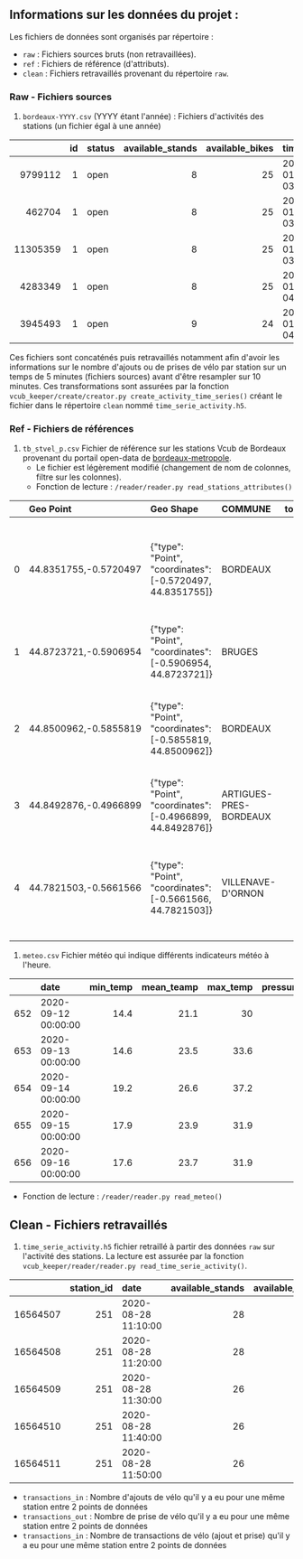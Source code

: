## Informations sur les données du projet :

Les fichiers de données sont organisés par répertoire : 
 - `raw` : Fichiers sources bruts (non retravaillées).
 - `ref` : Fichiers de référence (d'attributs).
 - `clean` : Fichiers retravaillés provenant du répertoire `raw`.

### Raw - Fichiers sources

1. `bordeaux-YYYY.csv` (YYYY étant l'année) : Fichiers d'activités des stations (un fichier égal à une année)

|          |   id | status   |   available_stands |   available_bikes | timestamp           |
|---------:|-----:|:---------|-------------------:|------------------:|:--------------------|
|  9799112 |    1 | open     |                  8 |                25 | 2020-01-01 03:49:13 |
|   462704 |    1 | open     |                  8 |                25 | 2020-01-01 03:54:13 |
| 11305359 |    1 | open     |                  8 |                25 | 2020-01-01 03:57:13 |
|  4283349 |    1 | open     |                  8 |                25 | 2020-01-01 04:02:13 |
|  3945493 |    1 | open     |                  9 |                24 | 2020-01-01 04:08:13 |

Ces fichiers sont concaténés puis retravaillés notamment afin d'avoir les informations sur le nombre d'ajouts ou de prises de vélo par station sur un temps de 5 minutes (fichiers sources) avant d'être resampler sur 10 minutes. Ces transformations sont assurées par la fonction `vcub_keeper/create/creator.py create_activity_time_series()` créant le fichier dans le répertoire `clean` nommé `time_serie_activity.h5`.


### Ref - Fichiers de références

1. `tb_stvel_p.csv` Fichier de référence sur les stations Vcub de Bordeaux provenant du portail open-data de [bordeaux-metropole](https://opendata.bordeaux-metropole.fr/explore/dataset/tb_stvel_p/information/?sort=-gid&q=croix+blanche).
   - Le fichier est légèrement modifié (changement de nom de colonnes, filtre sur les colonnes).
   - Fonction de lecture : `/reader/reader.py read_stations_attributes()`
  
|    | Geo Point             | Geo Shape                                                  | COMMUNE                |   total_stand | NOM                                                                                       | TYPEA   | ADRESSE                           | TARIF    |   station_id |     lat |       lon |
|---:|:----------------------|:-----------------------------------------------------------|:-----------------------|--------------:|:------------------------------------------------------------------------------------------|:--------|:----------------------------------|:---------|-------------:|--------:|----------:|
|  0 | 44.8351755,-0.5720497 | {"type": "Point", "coordinates": [-0.5720497, 44.8351755]} | BORDEAUX               |            17 | Grosse Cloche (fermée depuis le 26/09/2016. Réouverture prévue septembre 2017)            | VCUB    | 12 place de la Ferme de Richemont | VLS      |          104 | 44.8352 | -0.57205  |
|  1 | 44.8723721,-0.5906954 | {"type": "Point", "coordinates": [-0.5906954, 44.8723721]} | BRUGES                 |            20 | Bruges La Vache                                                                           | VCUB    | Rue Léopold Laplante              | VLS PLUS |          169 | 44.8724 | -0.590695 |
|  2 | 44.8500962,-0.5855819 | {"type": "Point", "coordinates": [-0.5855819, 44.8500962]} | BORDEAUX               |            16 | Place Marie Brizard (supprimée le 11 mars 2016 en raison des travaux tram D)              | VCUB    | 209 rue Fondaudège                | VLS      |           35 | 44.8501 | -0.585582 |
|  3 | 44.8492876,-0.4966899 | {"type": "Point", "coordinates": [-0.4966899, 44.8492876]} | ARTIGUES-PRES-BORDEAUX |            19 | Artigues Feydeau                                                                          | VCUB    | 22 Boulevard Feydeau              | VLS PLUS |          150 | 44.8493 | -0.49669  |
|  4 | 44.7821503,-0.5661566 | {"type": "Point", "coordinates": [-0.5661566, 44.7821503]} | VILLENAVE-D'ORNON      |            21 | Pont de la Maye (retirée le 19 novembre 2015 en raison des travaux d'extension du tram C) | VCUB    | face au 564 route de Toulouse     | VLS PLUS |           76 | 44.7822 | -0.566157 |


1. `meteo.csv` Fichier météo qui indique différents indicateurs météo à l'heure.

|     | date                |   min_temp |   mean_teamp |   max_temp |   pressure_mean |   humidity_mean |   precipitation |
|----:|:--------------------|-----------:|-------------:|-----------:|----------------:|----------------:|----------------:|
| 652 | 2020-09-12 00:00:00 |       14.4 |         21.1 |       30   |          1012.3 |            65   |             0   |
| 653 | 2020-09-13 00:00:00 |       14.6 |         23.5 |       33.6 |          1014   |            48.3 |             0   |
| 654 | 2020-09-14 00:00:00 |       19.2 |         26.6 |       37.2 |          1011   |            40   |             0   |
| 655 | 2020-09-15 00:00:00 |       17.9 |         23.9 |       31.9 |          1011.7 |            66.5 |             0.5 |
| 656 | 2020-09-16 00:00:00 |       17.6 |         23.7 |       31.9 |          1012   |            67.1 |             0   |

   - Fonction de lecture : `/reader/reader.py read_meteo()`


## Clean - Fichiers retravaillés

1. `time_serie_activity.h5` fichier retraillé à partir des données `raw` sur l'activité des stations. La lecture est assurée par la fonction  `vcub_keeper/reader/reader.py read_time_serie_activity()`. 


|          |   station_id | date                |   available_stands |   available_bikes |   status |   transactions_in |   transactions_out |   transactions_all |
|---------:|-------------:|:--------------------|-------------------:|------------------:|---------:|------------------:|-------------------:|-------------------:|
| 16564507 |          251 | 2020-08-28 11:10:00 |                 28 |                12 |        1 |                 0 |                  0 |                  0 |
| 16564508 |          251 | 2020-08-28 11:20:00 |                 28 |                12 |        1 |                 0 |                  0 |                  0 |
| 16564509 |          251 | 2020-08-28 11:30:00 |                 26 |                14 |        1 |                 2 |                  0 |                  2 |
| 16564510 |          251 | 2020-08-28 11:40:00 |                 26 |                14 |        1 |                 0 |                  0 |                  0 |
| 16564511 |          251 | 2020-08-28 11:50:00 |                 26 |                14 |        1 |                 0 |                  0 |                  0 |

- `transactions_in` : Nombre d'ajouts de vélo qu'il y a eu pour une même station entre 2 points de données
- `transactions_out` : Nombre de prise de vélo qu'il y a eu pour une même station entre 2 points de données 
- `transactions_in` : Nombre de transactions de vélo (ajout et prise) qu'il y a eu pour une même
    station entre 2 points de données

